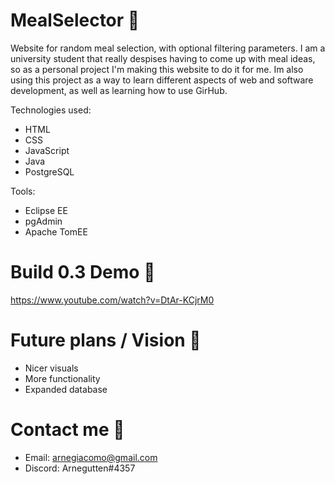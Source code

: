 # MealSelector 🌮
Website for random meal selection, with optional filtering parameters. 
I am a university student that really despises having to come up with meal ideas, so as a personal project I'm making this website to do it for me. Im also using this project as a way to learn different aspects of web and software development, as well as learning how to use GirHub. 

Technologies used:
- HTML
- CSS
- JavaScript
- Java
- PostgreSQL

Tools:
- Eclipse EE
- pgAdmin
- Apache TomEE

# Build 0.3 Demo 🔨
https://www.youtube.com/watch?v=DtAr-KCjrM0

# Future plans / Vision 🚀
- Nicer visuals
- More functionality
- Expanded database

# Contact me 👋
- Email: arnegiacomo@gmail.com
- Discord: Arnegutten#4357
